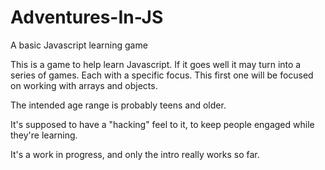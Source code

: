 # Adventures-In-JS
A basic Javascript learning game


This is a game to help learn Javascript. If it goes well it may turn into a series of games. 
Each with a specific focus. This first one will be focused on working with arrays and objects.

The intended age range is probably teens and older.

It's supposed to have a "hacking" feel to it, to keep people engaged while they're learning.

It's a work in progress, and only the intro really works so far.
